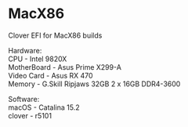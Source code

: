 # MacX86
Clover EFI for MacX86 builds

Hardware:\
CPU - Intel 9820X\
MotherBoard - Asus Prime X299-A\
Video Card - Asus RX 470\
Memory - G.Skill Ripjaws 32GB 2 x 16GB DDR4-3600

Software:\
macOS - Catalina 15.2\
clover - r5101
